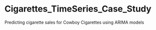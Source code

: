 # Cigarettes_TimeSeries_Case_Study
Predicting cigarette sales for Cowboy Cigarettes using ARIMA models
